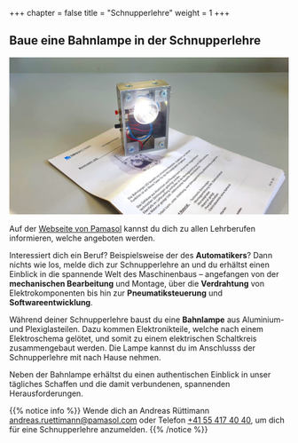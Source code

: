 +++
chapter = false
title = "Schnupperlehre"
weight = 1
+++

## Baue eine Bahnlampe in der Schnupperlehre

![Swissmechanic Bahnlampe](images/swissmechanic-railway-light.de.jpg)

Auf der [Webseite von Pamasol](https://www.pamasol.com/de/wer-wir-sind#lehrstellen#panel2084) kannst du dich zu allen Lehrberufen informieren, welche angeboten werden.

Interessiert dich ein Beruf? Beispielsweise der des **Automatikers**? Dann nichts wie los, melde dich zur Schnupperlehre an und du erhältst einen Einblick in die spannende Welt des Maschinenbaus – angefangen von der **mechanischen Bearbeitung** und Montage, über die **Verdrahtung** von Elektrokomponenten bis hin zur **Pneumatiksteuerung** und **Softwareentwicklung**.

Während deiner Schnupperlehre baust du eine **Bahnlampe** aus Aluminium- und Plexiglasteilen. Dazu kommen Elektronikteile, welche nach einem Elektroschema gelötet, und somit zu einem elektrischen Schaltkreis zusammengebaut werden. Die Lampe kannst du im Anschlusss der Schnupperlehre mit nach Hause nehmen.

Neben der Bahnlampe erhältst du einen authentischen Einblick in unser tägliches Schaffen und die damit verbundenen, spannenden Herausforderungen.

{{% notice info %}}
Wende dich an Andreas Rüttimann [andreas.ruettimann@pamasol.com](andreas.ruettimann@pamasol.com) oder Telefon [+41 55 417 40 40](tel:+41554174040), um dich für eine Schnupperlehre anzumelden.
{{% /notice %}}
